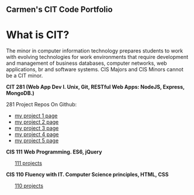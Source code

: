 <h2>Carmen's CIT Code Portfolio</h2>
<h1>What is CIT?</h1>
<p>
  The minor in computer information technology prepares students to work with
  evolving technologies for work environments that require development and
  management of business databases, computer networks, web applications, br and
  software systems. CIS Majors and CIS Minors cannot be a CIT minor.
</p>
<b>
  CIT 281 (Web App Dev I. Unix, Git, RESTful Web Apps: NodeJS, Express,
  MongoDB.)
</b>
<p>281 Project Repos On Github:</p>
<ul>
  <li>
    <a href="https://carmenhuo.github.io/project-1/">my project 1 page</a>
  </li>
  <li>
    <a href="https://carmenhuo.github.io/project-2/">my project 2 page</a>
  </li>
  <li>
    <a href="https://carmenhuo.github.io/project-3/">my project 3 page</a>
  </li>
  <li>
    <a href="https://carmenhuo.github.io/project-4/">my project 4 page</a>
  </li>
  <li>
    <a href="https://carmenhuo.github.io/project-5/">my project 5 page</a>
  </li>
</ul>
<b>CIS 111 Web Programming. ES6, jQuery</b>
<ul>
  <p><a href="https://pages.uoregon.edu/carmenh/111/"> 111 projects</a></p>
</ul>

<b>CIS 110 Fluency with IT. Computer Science principles, HTML, CSS</b>
<ul>
  <p><a href="https://pages.uoregon.edu/carmenh/110/"> 110 projects</a></p>
</ul>
